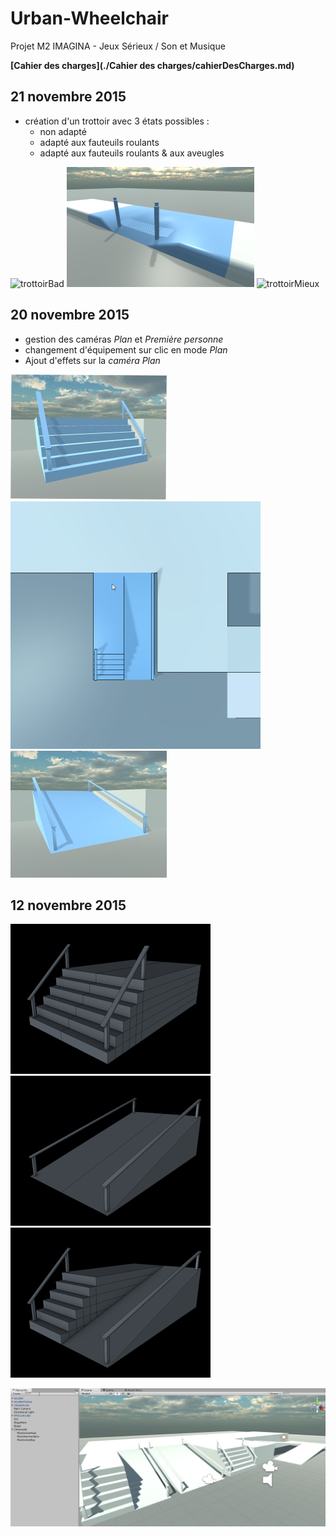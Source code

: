 # Urban-Wheelchair

Projet M2 IMAGINA - Jeux Sérieux / Son et Musique

**[Cahier des charges](./Cahier des charges/cahierDesCharges.md)**

## 21 novembre 2015

- création d'un trottoir avec 3 états possibles :
	+ non adapté
	+ adapté aux fauteuils roulants
	+ adapté aux fauteuils roulants & aux aveugles

![trottoirBad](./pictures/21nov01.jpg)
![trottoirBien](./pictures/21nov03.png)
![trottoirMieux](./pictures/21nov02.jpg)


## 20 novembre 2015

- gestion des caméras _Plan_ et _Première personne_
- changement d'équipement sur clic en mode _Plan_
- Ajout d'effets sur la _caméra Plan_

![](./pictures/20nov01.jpg)
![](./pictures/20nov03.png)
![](./pictures/20nov02.jpg)

## 12 novembre 2015

![escalierSimple](./pictures/escalier.png)
![rampeSimple](./pictures/rampeAcces.png)
![escalierRampe](./pictures/escalierRampe.png)

![unity](./pictures/2015-11-12_17-12-42.png)
